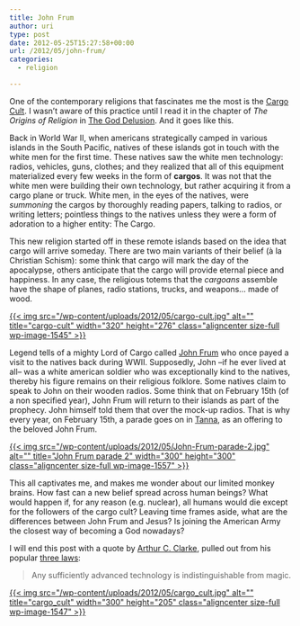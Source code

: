 ```yaml
---
title: John Frum
author: uri
type: post
date: 2012-05-25T15:27:58+00:00
url: /2012/05/john-frum/
categories:
  - religion

---
```

One of the contemporary religions that fascinates me the most is the [Cargo Cult][1]. I wasn&#8217;t aware of this practice until I read it in the chapter of _The Origins of Religion_ in [The God Delusion][2]. And it goes like this.

Back in World War II, when americans strategically camped in various islands in the South Pacific, natives of these islands got in touch with the white men for the first time. These natives saw the white men technology: radios, vehicles, guns, clothes; and they realized that all of this equipment materialized every few weeks in the form of **cargos**. It was not that the white men were building their own technology, but rather acquiring it from a cargo plane or truck. White men, in the eyes of the natives, were _summoning_ the cargos by thoroughly reading papers, talking to radios, or writing letters; pointless things to the natives unless they were a form of adoration to a higher entity: The Cargo.

This new religion started off in these remote islands based on the idea that cargo will arrive someday. There are two main variants of their belief (à la Christian Schism): some think that cargo will mark the day of the apocalypse, others anticipate that the cargo will provide eternal piece and happiness. In any case, the religious totems that the _cargoans_ assemble have the shape of planes, radio stations, trucks, and weapons&#8230; made of wood.

[{{< img src="/wp-content/uploads/2012/05/cargo-cult.jpg" alt="" title="cargo-cult" width="320" height="276" class="aligncenter size-full wp-image-1545" >}}][3]

Legend tells of a mighty Lord of Cargo called [John Frum][4] who once payed a visit to the natives back during WWII. Supposedly, John &#8211;if he ever lived at all&#8211; was a white american soldier who was exceptionally kind to the natives, thereby his figure remains on their religious folklore. Some natives claim to speak to John on their wooden radios. Some think that on February 15th (of a non specified year), John Frum will return to their islands as part of the prophecy. John himself told them that over the mock-up radios. That is why every year, on February 15th, a parade goes on in [Tanna][5], as an offering to the beloved John Frum.

[{{< img src="/wp-content/uploads/2012/05/John-Frum-parade-2.jpg" alt="" title="John Frum parade 2" width="300" height="300" class="aligncenter size-full wp-image-1557" >}}][6]

This all captivates me, and makes me wonder about our limited monkey brains. How fast can a new belief spread across human beings? What would happen if, for any reason (e.g. nuclear), all humans would die except for the followers of the cargo cult? Leaving time frames aside, what are the differences between John Frum and Jesus? Is joining the American Army the closest way of becoming a God nowadays?

I will end this post with a quote by [Arthur C. Clarke][7], pulled out from his popular [three laws][8]:

> Any sufficiently advanced technology is indistinguishable from magic.

[{{< img src="/wp-content/uploads/2012/05/cargo_cult.jpg" alt="" title="cargo_cult" width="300" height="205" class="aligncenter size-full wp-image-1547" >}}][9]

 [1]: http://en.wikipedia.org/wiki/Cargo_cult
 [2]: http://www.amazon.com/The-God-Delusion-Richard-Dawkins/dp/0618680004
 [3]: /wp-content/uploads/2012/05/cargo-cult.jpg
 [4]: http://en.wikipedia.org/wiki/John_Frum
 [5]: http://en.wikipedia.org/wiki/Tanna_%28island%29
 [6]: /wp-content/uploads/2012/05/John-Frum-parade-2.jpg
 [7]: http://en.wikipedia.org/wiki/Arthur_C._Clarke
 [8]: http://en.wikipedia.org/wiki/Clarke's_three_laws
 [9]: /wp-content/uploads/2012/05/cargo_cult.jpg